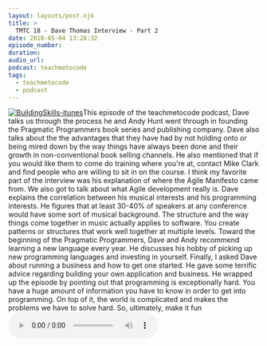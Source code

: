 ```yaml
---
layout: layouts/post.njk
title: >
  TMTC 18 - Dave Thomas Interview - Part 2
date: 2010-05-04 13:28:32
episode_number:
duration:
audio_url:
podcast: teachmetocode
tags:
  - teachmetocode
  - podcast
---
```


[![](https://teachmetocode.com/podcast/files/2010/08/BuildingSkills-itunes.jpg 'BuildingSkills-itunes')](https://teachmetocode.com/podcast/files/2010/08/BuildingSkills-itunes.jpg)This episode of the teachmetocode podcast, Dave talks us through the process he and Andy Hunt went through in founding the Pragmatic Programmers book series and publishing company. Dave also talks about the the advantages that they have had by not holding onto or being mired down by the way things have always been done and their growth in non-conventional book selling channels. He also mentioned that if you would like them to come do training where you're at, contact Mike Clark and find people who are willing to sit in on the course. I think my favorite part of the interview was his explanation of where the Agile Manifesto came from. We also got to talk about what Agile development really is. Dave explains the correlation between his musical interests and his programming interests. He figures that at least 30-40% of speakers at any conference would have some sort of musical background. The structure and the way things come together in music actually applies to software. You create patterns or structures that work well together at multiple levels. Toward the beginning of the Pragmatic Programmers, Dave and Andy recommend learning a new language every year. He discusses his hobby of picking up new programming languages and investing in yourself. Finally, I asked Dave about running a business and how to get one started. He gave some terrific advice regarding building your own application and business. He wrapped up the episode by pointing out that programming is exceptionally hard. You have a huge amount of information you have to know in order to get into programming. On top of it, the world is complicated and makes the problems we have to solve hard. So, ultimately, make it fun![Download this Episode](https://media.libsyn.com/media/charlesmaxwood/TMTC18_Dave_Thomas_2.mp3)
